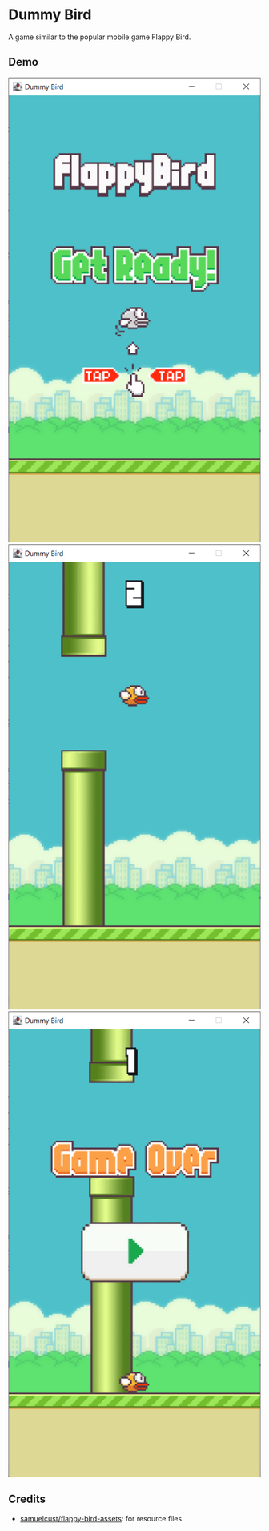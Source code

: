 # Dummy Bird
A game similar to the popular mobile game Flappy Bird.

## Demo
![welcome screen](images/1.png)
![playing screen](images/2.png)
![gameover screen](images/3.png)

## Credits
- [samuelcust/flappy-bird-assets](https://github.com/samuelcust/flappy-bird-assets.git): for resource files.

